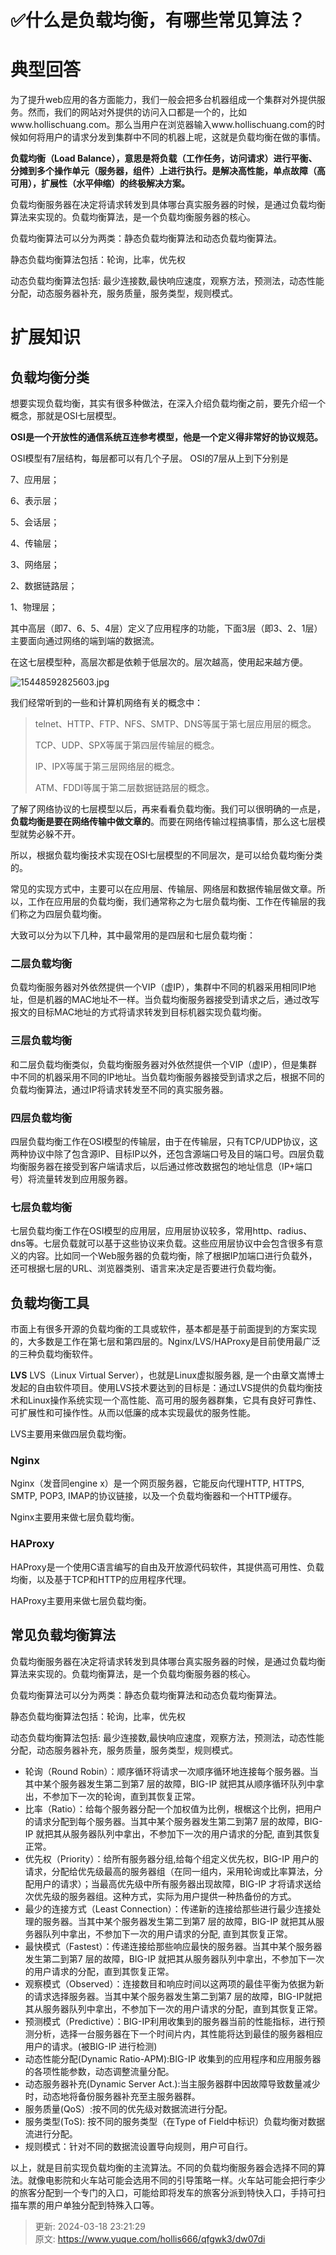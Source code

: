 # ✅什么是负载均衡，有哪些常见算法？

# 典型回答


为了提升web应用的各方面能力，我们一般会把多台机器组成一个集群对外提供服务。然而，我们的网站对外提供的访问入口都是一个的，比如www.hollischuang.com。那么当用户在浏览器输入www.hollischuang.com的时候如何将用户的请求分发到集群中不同的机器上呢，这就是负载均衡在做的事情。



**负载均衡（Load Balance），意思是将负载（工作任务，访问请求）进行平衡、分摊到多个操作单元（服务器，组件）上进行执行。是解决高性能，单点故障（高可用），扩展性（水平伸缩）的终极解决方案。**



负载均衡服务器在决定将请求转发到具体哪台真实服务器的时候，是通过负载均衡算法来实现的。负载均衡算法，是一个负载均衡服务器的核心。



负载均衡算法可以分为两类：静态负载均衡算法和动态负载均衡算法。



静态负载均衡算法包括：轮询，比率，优先权



动态负载均衡算法包括: 最少连接数,最快响应速度，观察方法，预测法，动态性能分配，动态服务器补充，服务质量，服务类型，规则模式。

# 扩展知识


## 负载均衡分类


想要实现负载均衡，其实有很多种做法，在深入介绍负载均衡之前，要先介绍一个概念，那就是OSI七层模型。



**OSI是一个开放性的通信系统互连参考模型，他是一个定义得非常好的协议规范。**



OSI模型有7层结构，每层都可以有几个子层。 OSI的7层从上到下分别是 

7、应用层；

6、表示层；

5、会话层；

4、传输层；

3、网络层；

2、数据链路层；

1、物理层；



其中高层（即7、6、5、4层）定义了应用程序的功能，下面3层（即3、2、1层）主要面向通过网络的端到端的数据流。



在这七层模型种，高层次都是依赖于低层次的。层次越高，使用起来越方便。



![15448592825603.jpg](./img/m25TX9D9BW2GTC2S/1733906467882-34011a2d-7ea7-44fe-841e-85f429b450a8-800977.jpeg)



我们经常听到的一些和计算机网络有关的概念中：



> telnet、HTTP、FTP、NFS、SMTP、DNS等属于第七层应用层的概念。
>
>  
>
> TCP、UDP、SPX等属于第四层传输层的概念。
>
>  
>
> IP、IPX等属于第三层网络层的概念。
>
>  
>
> ATM、FDDI等属于第二层数据链路层的概念。
>



了解了网络协议的七层模型以后，再来看看负载均衡。我们可以很明确的一点是，**负载均衡是要在网络传输中做文章的**。而要在网络传输过程搞事情，那么这七层模型就势必躲不开。



所以，根据负载均衡技术实现在OSI七层模型的不同层次，是可以给负载均衡分类的。



常见的实现方式中，主要可以在应用层、传输层、网络层和数据传输层做文章。所以，工作在应用层的负载均衡，我们通常称之为七层负载均衡、工作在传输层的我们称之为四层负载均衡。



大致可以分为以下几种，其中最常用的是四层和七层负载均衡：



### 二层负载均衡 


负载均衡服务器对外依然提供一个VIP（虚IP），集群中不同的机器采用相同IP地址，但是机器的MAC地址不一样。当负载均衡服务器接受到请求之后，通过改写报文的目标MAC地址的方式将请求转发到目标机器实现负载均衡。



### 三层负载均衡


和二层负载均衡类似，负载均衡服务器对外依然提供一个VIP（虚IP），但是集群中不同的机器采用不同的IP地址。当负载均衡服务器接受到请求之后，根据不同的负载均衡算法，通过IP将请求转发至不同的真实服务器。



### 四层负载均衡 


四层负载均衡工作在OSI模型的传输层，由于在传输层，只有TCP/UDP协议，这两种协议中除了包含源IP、目标IP以外，还包含源端口号及目的端口号。四层负载均衡服务器在接受到客户端请求后，以后通过修改数据包的地址信息（IP+端口号）将流量转发到应用服务器。



### 七层负载均衡 


七层负载均衡工作在OSI模型的应用层，应用层协议较多，常用http、radius、dns等。七层负载就可以基于这些协议来负载。这些应用层协议中会包含很多有意义的内容。比如同一个Web服务器的负载均衡，除了根据IP加端口进行负载外，还可根据七层的URL、浏览器类别、语言来决定是否要进行负载均衡。



## 负载均衡工具


市面上有很多开源的负载均衡的工具或软件，基本都是基于前面提到的方案实现的，大多数是工作在第七层和第四层的。Nginx/LVS/HAProxy是目前使用最广泛的三种负载均衡软件。



**LVS** LVS（Linux Virtual Server），也就是Linux虚拟服务器, 是一个由章文嵩博士发起的自由软件项目。使用LVS技术要达到的目标是：通过LVS提供的负载均衡技术和Linux操作系统实现一个高性能、高可用的服务器群集，它具有良好可靠性、可扩展性和可操作性。从而以低廉的成本实现最优的服务性能。



LVS主要用来做四层负载均衡。



### Nginx 


Nginx（发音同engine x）是一个网页服务器，它能反向代理HTTP, HTTPS, SMTP, POP3, IMAP的协议链接，以及一个负载均衡器和一个HTTP缓存。



Nginx主要用来做七层负载均衡。



### HAProxy 


HAProxy是一个使用C语言编写的自由及开放源代码软件，其提供高可用性、负载均衡，以及基于TCP和HTTP的应用程序代理。



HAProxy主要用来做七层负载均衡。





## 常见负载均衡算法


负载均衡服务器在决定将请求转发到具体哪台真实服务器的时候，是通过负载均衡算法来实现的。负载均衡算法，是一个负载均衡服务器的核心。



负载均衡算法可以分为两类：静态负载均衡算法和动态负载均衡算法。



静态负载均衡算法包括：轮询，比率，优先权



动态负载均衡算法包括: 最少连接数,最快响应速度，观察方法，预测法，动态性能分配，动态服务器补充，服务质量，服务类型，规则模式。



+ 轮询（Round Robin）：顺序循环将请求一次顺序循环地连接每个服务器。当其中某个服务器发生第二到第7 层的故障，BIG-IP 就把其从顺序循环队列中拿出，不参加下一次的轮询，直到其恢复正常。
+ 比率（Ratio）：给每个服务器分配一个加权值为比例，根椐这个比例，把用户的请求分配到每个服务器。当其中某个服务器发生第二到第7 层的故障，BIG-IP 就把其从服务器队列中拿出，不参加下一次的用户请求的分配, 直到其恢复正常。
+ 优先权（Priority）：给所有服务器分组,给每个组定义优先权，BIG-IP 用户的请求，分配给优先级最高的服务器组（在同一组内，采用轮询或比率算法，分配用户的请求）；当最高优先级中所有服务器出现故障，BIG-IP 才将请求送给次优先级的服务器组。这种方式，实际为用户提供一种热备份的方式。
+ 最少的连接方式（Least Connection）：传递新的连接给那些进行最少连接处理的服务器。当其中某个服务器发生第二到第7 层的故障，BIG-IP 就把其从服务器队列中拿出，不参加下一次的用户请求的分配, 直到其恢复正常。
+ 最快模式（Fastest）：传递连接给那些响应最快的服务器。当其中某个服务器发生第二到第7 层的故障，BIG-IP 就把其从服务器队列中拿出，不参加下一次的用户请求的分配，直到其恢复正常。
+ 观察模式（Observed）：连接数目和响应时间以这两项的最佳平衡为依据为新的请求选择服务器。当其中某个服务器发生第二到第7 层的故障，BIG-IP就把其从服务器队列中拿出，不参加下一次的用户请求的分配，直到其恢复正常。
+ 预测模式（Predictive）：BIG-IP利用收集到的服务器当前的性能指标，进行预测分析，选择一台服务器在下一个时间片内，其性能将达到最佳的服务器相应用户的请求。(被BIG-IP 进行检测)
+ 动态性能分配(Dynamic Ratio-APM):BIG-IP 收集到的应用程序和应用服务器的各项性能参数，动态调整流量分配。
+ 动态服务器补充(Dynamic Server Act.):当主服务器群中因故障导致数量减少时，动态地将备份服务器补充至主服务器群。
+ 服务质量(QoS）:按不同的优先级对数据流进行分配。
+ 服务类型(ToS): 按不同的服务类型（在Type of Field中标识）负载均衡对数据流进行分配。
+ 规则模式：针对不同的数据流设置导向规则，用户可自行。



以上，就是目前实现负载均衡的主流算法。不同的负载均衡服务器会选择不同的算法。就像电影院和火车站可能会选用不同的引导策略一样。火车站可能会把行李少的旅客分配到一个专门的入口，可能给即将发车的旅客分派到特快入口，手持可扫描车票的用户单独分配到特殊入口等。



> 更新: 2024-03-18 23:21:29  
> 原文: <https://www.yuque.com/hollis666/qfgwk3/dw07di>